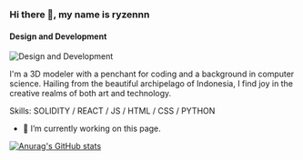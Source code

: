 ### Hi there 👋, my name is ryzennn
#### Design and Development
![Design and Development](https://pbs.twimg.com/profile_banners/1671492964189892608/1711115323/600x200)

I'm a 3D modeler with a penchant for coding and a background in computer science. Hailing from the beautiful archipelago of Indonesia, I find joy in the creative realms of both art and technology.

Skills: SOLIDITY / REACT / JS / HTML / CSS / PYTHON

- 🔭 I’m currently working on this page. 






[![Anurag's GitHub stats](https://github-readme-stats.vercel.app/api?username=meryzennn)](https://github.com/anuraghazra/github-readme-stats)
